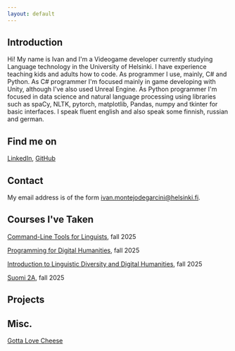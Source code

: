 ```yaml
---
layout: default
---
```


## Introduction

Hi! My name is Ivan and I'm a Videogame developer currently studying Language technology in the University of Helsinki. I have experience teaching kids and adults how to code. As programmer I use, mainly, C# and Python. As C# programmer I'm focused mainly in game developing with Unity, although I've also used Unreal Engine. As Python programmer I'm focused in data science and natural language processing using libraries such as spaCy, NLTK, pytorch, matplotlib, Pandas, numpy and tkinter for basic interfaces. I speak fluent english and also speak some finnish, russian and german.

## Find me on

[LinkedIn](https://www.linkedin.com/in/ivan-montejo-76a806110/en/), [GitHub](https://github.com/IvanInRainbows/)

## Contact

My email address is of the form ivan.montejodegarcini@helsinki.fi. 

## Courses I've Taken

[Command-Line Tools for Linguists](https://studies.helsinki.fi/kurssit/toteutus/hy-opt-cur-2526-261401a1-c550-4436-91b9-7edf4a1a3b57/KIK-LG221), fall 2025

[Programming for Digital Humanities](https://studies.helsinki.fi/kurssit/toteutus/hy-opt-cur-2526-d85cca5c-0a41-4332-9f2b-5f8d82d602c9/LDA-H511), fall 2025

[Introduction to Linguistic Diversity and Digital Humanities](https://studies.helsinki.fi/kurssit/toteutus/hy-opt-cur-2526-9df97501-21e6-4b8d-9de4-e91303f2ff71/LDA-301), fall 2025

[Suomi 2A](https://studies.helsinki.fi/courses/course-implementation/hy-opt-cur-2526-ca10c16c-a048-430b-9ded-071b58cd8502/SUO-121), fall 2025

## Projects

## Misc. 

[Gotta Love Cheese](https://en.wikipedia.org/wiki/Cheese) 
